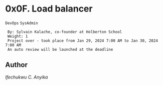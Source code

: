 # 0x0F. Load balancer
  `DevOps` `SysAdmin`
```
 By: Sylvain Kalache, co-founder at Holberton School
 Weight: 1
 Project over - took place from Jan 29, 2024 7:00 AM to Jan 30, 2024 7:00 AM
 An auto review will be launched at the deadline
```

## Author
_Ifechukwu C. Anyika_
